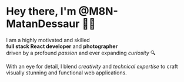 # Hey there, I'm @M8N-MatanDessaur 👋🏼

I am a highly motivated and skilled  
**full stack React developer** and **photographer**  
driven by a profound *passion* and ever expanding *curiosity* 🔍

With an eye for detail, I blend *creativity* and *technical expertise* to craft visually stunning and functional web applications.
